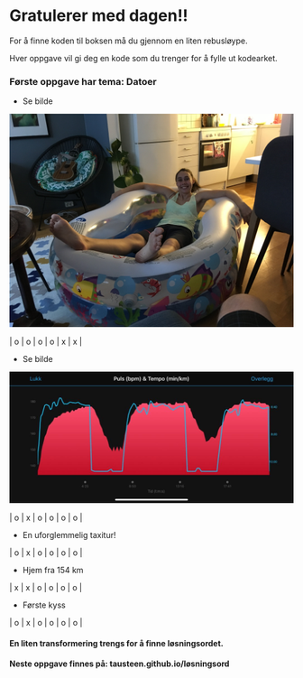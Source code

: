 # Gratulerer med dagen!!

For å finne koden til boksen må du gjennom en liten rebusløype.

Hver oppgave vil gi deg en kode som du trenger for å fylle ut kodearket.

### Første oppgave har tema: Datoer

- Se bilde

![img](badebasseng.JPG)

| o | o | o | o | x | x | 

- Se bilde

![img](puls.JPG)

| o | x | o | o | o | o | 

- En uforglemmelig taxitur!

| o | x | o | o | o | o | 

- Hjem fra 154 km

| x | x | o | o | o | o | 

- Første kyss

| o | x | o | o | o | o | 


#### En liten transformering trengs for å finne løsningsordet.

#### Neste oppgave finnes på: tausteen.github.io/løsningsord
